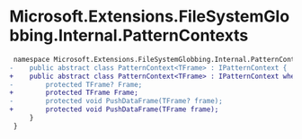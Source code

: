 # Microsoft.Extensions.FileSystemGlobbing.Internal.PatternContexts

``` diff
 namespace Microsoft.Extensions.FileSystemGlobbing.Internal.PatternContexts {
-    public abstract class PatternContext<TFrame> : IPatternContext {
+    public abstract class PatternContext<TFrame> : IPatternContext where TFrame : struct {
-        protected TFrame? Frame;
+        protected TFrame Frame;
-        protected void PushDataFrame(TFrame? frame);
+        protected void PushDataFrame(TFrame frame);
     }
 }
```
